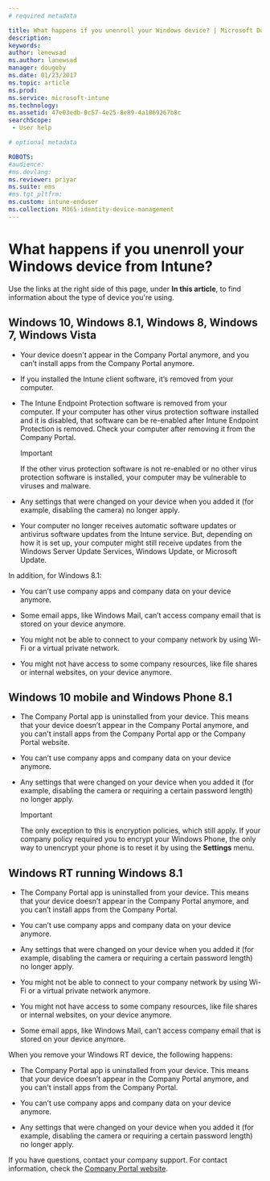 ```yaml
---
# required metadata

title: What happens if you unenroll your Windows device? | Microsoft Docs
description:
keywords:
author: lenewsad
ms.author: lanewsad
manager: dougeby
ms.date: 01/23/2017
ms.topic: article
ms.prod:
ms.service: microsoft-intune
ms.technology:
ms.assetid: 47e03edb-0c57-4e25-8e89-4a1069267b8c
searchScope:
 - User help

# optional metadata

ROBOTS:  
#audience:
#ms.devlang:
ms.reviewer: priyar
ms.suite: ems
#ms.tgt_pltfrm:
ms.custom: intune-enduser
ms.collection: M365-identity-device-management
---
```


# What happens if you unenroll your Windows device from Intune?

Use the links at the right side of this page, under **In this article**, to find information about the type of device you're using.

## Windows 10, Windows 8.1, Windows 8, Windows 7, Windows Vista

- Your device doesn't appear in the Company Portal anymore, and you can’t install apps from the Company Portal anymore.

- If you installed the Intune client software, it’s removed from your computer.

- The Intune Endpoint Protection software is removed from your computer. If your computer has other virus protection software installed and it is disabled, that software can be re-enabled after Intune Endpoint Protection is removed. Check your computer after removing it from the Company Portal.

    > [!IMPORTANT]
    > If the other virus protection software is not re-enabled or no other virus protection software is installed, your computer may be vulnerable to viruses and malware.

- Any settings that were changed on your device when you added it (for example, disabling the camera) no longer apply.

- Your computer no longer receives automatic software updates or antivirus software updates from the Intune service. But, depending on how it is set up, your computer might still receive updates from the Windows Server Update Services, Windows Update, or Microsoft Update.

In addition, for Windows 8.1:

- You can’t use company apps and company data on your device anymore.

- Some email apps, like Windows Mail, can’t access company email that is stored on your device anymore.

- You might not be able to connect to your company network by using Wi-Fi or a virtual private network.

- You might not have access to some company resources, like file shares or internal websites, on your device anymore.

## Windows 10 mobile and Windows Phone 8.1

- The Company Portal app is uninstalled from your device. This means that your device doesn’t appear in the Company Portal anymore, and you can't install apps from the Company Portal app or the Company Portal website.

- You can’t use company apps and company data on your device anymore.

- Any settings that were changed on your device when you added it (for example, disabling the camera or requiring a certain password length) no longer apply.

    > [!IMPORTANT]
    > The only exception to this is encryption policies, which still apply. If your company policy required you to encrypt your Windows Phone, the only way to unencrypt your phone is to reset it by using the **Settings** menu.

## Windows RT running Windows 8.1

- The Company Portal app is uninstalled from your device. This means that your device doesn’t appear in the Company Portal anymore, and you can’t install apps from the Company Portal.

- You can’t use company apps and company data on your device anymore.

- Any settings that were changed on your device when you added it (for example, disabling the camera or requiring a certain password length) no longer apply.

- You might not be able to connect to your company network by using Wi-Fi or a virtual private network anymore.

- You might not have access to some company resources, like file shares or internal websites, on your device anymore.

- Some email apps, like Windows Mail, can’t access company email that is stored on your device anymore.

When you remove your Windows RT device, the following happens:

- The Company Portal app is uninstalled from your device. This means that your device doesn’t appear in the Company Portal anymore, and you can't install apps from the Company Portal.

- You can’t use company apps and company data on your device anymore.

- Any settings that were changed on your device when you added it (for example, disabling the camera or requiring a certain password length) no longer apply.

If you have questions, contact your company support. For contact information, check the [Company Portal website](https://go.microsoft.com/fwlink/?linkid=2010980).
